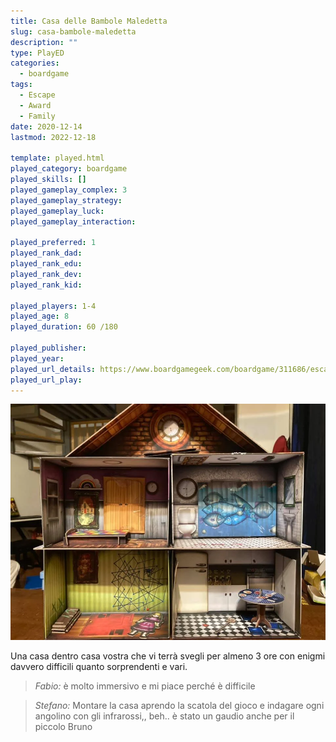 ```yaml
---
title: Casa delle Bambole Maledetta
slug: casa-bambole-maledetta
description: ""
type: PlayED
categories:
  - boardgame
tags:
  - Escape
  - Award
  - Family
date: 2020-12-14
lastmod: 2022-12-18

template: played.html
played_category: boardgame
played_skills: []
played_gameplay_complex: 3
played_gameplay_strategy: 
played_gameplay_luck: 
played_gameplay_interaction: 

played_preferred: 1
played_rank_dad: 
played_rank_edu: 
played_rank_dev: 
played_rank_kid: 

played_players: 1-4
played_age: 8
played_duration: 60 /180

played_publisher: 
played_year: 
played_url_details: https://www.boardgamegeek.com/boardgame/311686/escape-room-cursed-dollhouse
played_url_play: 
---
```

![](img/casa_bambole.webp)

Una casa dentro casa vostra che vi terrà svegli per almeno 3 ore con enigmi davvero difficili quanto sorprendenti e vari.  

> *Fabio:*
> è molto immersivo e mi piace perché è difficile

> *Stefano:*
> Montare la casa aprendo la scatola del gioco e indagare ogni angolino con gli infrarossi,, beh.. è stato un gaudio anche per il piccolo Bruno
